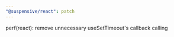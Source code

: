 ```yaml
---
"@suspensive/react": patch
---
```


perf(react): remove unnecessary useSetTimeout's callback calling
